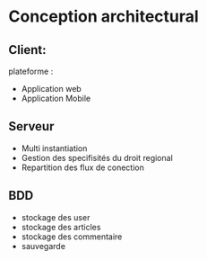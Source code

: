 # Conception architectural

## Client:

plateforme :
- Application web
- Application Mobile

## Serveur
- Multi instantiation
- Gestion des specifisités du droit regional 
- Repartition des flux de conection

## BDD

- stockage des user
- stockage des articles
- stockage des commentaire
- sauvegarde
